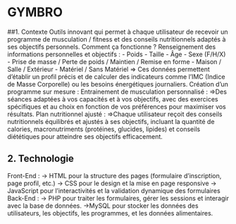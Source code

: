 # GYMBRO

##1. Contexte
Outils innovant qui permet à chaque utilisateur de recevoir un programme de musculation / fitness et des conseils nutritionnels adaptés à ses objectifs personnels.
Comment ça fonctionne ?
Renseignement des informations personnelles et objectifs : 
    - Poids
    - Taille
    - Âge
    - Sexe (F/H/X)
    - Prise de masse / Perte de poids / Maintien / Remise en forme
    - Maison / Salle / Extérieur
    - Matériel / Sans Matériel
=> Ces données permettent d’établir  un profil précis et de calculer des indicateurs comme l’IMC (Indice de Masse Corporelle) ou les besoins énergétiques journaliers.
Création d’un programme sur mesure : 
Entrainement de musculation personnalisé : 
=>Des séances adaptées à vos capacités et à vos objectifs, avec des exercices spécifiques et au choix en fonction de vos préférences pour maximiser vos résultats.
Plan nutritionnel ajusté :
=>Chaque utilisateur reçoit des conseils nutritionnels équilibrés et ajustés à ses objectifs, incluant la quantité de calories, macronutriments (protéines, glucides, lipides) et conseils diététiques pour atteindre ses objectifs efficacement.
## 2. Technologie
Front-End : 
	-> HTML pour la structure des pages (formulaire d’inscription, page profil, etc.)
	-> CSS pour le design et la mise en page responsive
	-> JavaScript pour l’interactivités et la validation dynamique des formulaires
Back-End :
-> PHP pour traiter les formulaires, gérer les sessions et interagir avec la base de données.
->MySQL pour stocker les données des utilisateurs, les objectifs, les programmes, et les données alimentaires.
